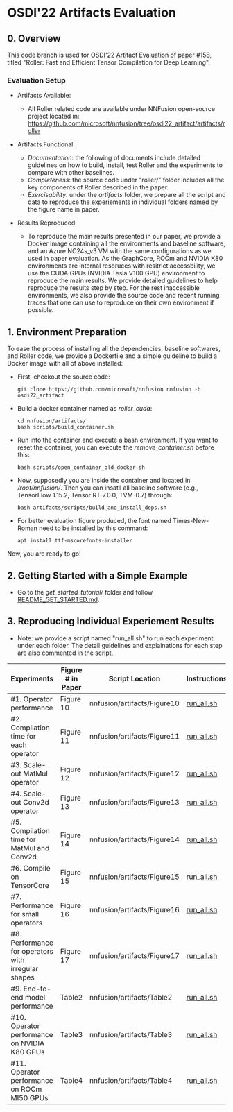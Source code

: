 # OSDI'22 Artifacts Evaluation

## 0. Overview
  This code branch is used for OSDI'22 Artifact Evaluation of paper #158, titled "Roller: Fast and Efficient Tensor Compilation for Deep 
              Learning". 


### Evaluation Setup

- Artifacts Available: 
    - All Roller related code are available under NNFusion open-source project located in: https://github.com/microsoft/nnfusion/tree/osdi22_artifact/artifacts/roller

- Artifacts Functional:
    - *Documentation*: the following of documents include detailed guidelines on how to build, install, test Roller and the experiments to compare with other baselines.
    - *Completeness*: the source code under "roller/" folder includes all the key components of Roller described in the paper.
    - *Exercisability*: under the *artifacts* folder, we prepare all the script and data to reproduce the experiements in individual folders named by the figure name in paper.

- Results Reproduced:
    - To reproduce the main results presented in our paper, we provide a Docker image containing all the environments and baseline software, and an Azure NC24s_v3 VM with the same configurations as we used in paper evaluation. As the GraphCore, ROCm and NVIDIA K80 environments are internal resoruces with resitrict accessbility, we use the CUDA GPUs (NVIDIA Tesla V100 GPU) environment to reproduce the main results. We provide detailed guidelines to help reproduce the results step by step. For the rest inaccessible environments, we also provide the source code and recent running traces that one can use to reproduce on their own environment if possible. 


## 1. Environment Preparation

To ease the process of installing all the dependencies, baseline softwares, and Roller code, we provide a Dockerfile and a simple guideline to build a Docker image with all of above installed:

* First, checkout the source code:
    ```
    git clone https://github.com/microsoft/nnfusion nnfusion -b osdi22_artifact
    ```
* Build a docker container named as *roller_cuda*:
    ```
    cd nnfusion/artifacts/
    bash scripts/build_container.sh
    ```
* Run into the container and execute a bash environment. If you want to reset the container, you can execute the *remove_container.sh* before this:
    ```
    bash scripts/open_container_old_docker.sh
    ```
* Now, supposedly you are inside the container and located in */root/nnfusion/*. Then you can insatll all baseline software (e.g., TensorFlow 1.15.2, Tensor RT-7.0.0, TVM-0.7) through:
    ```
    bash artifacts/scripts/build_and_install_deps.sh
    ```
* For better evaluation figure produced, the font named Times-New-Roman need to be installed by this command:
    ```
    apt install ttf-mscorefonts-installer
    ```

Now, you are ready to go!

## 2. Getting Started with a Simple Example

 - Go to the *get_started_tutorial/* folder and follow [README_GET_STARTED.md](get_started_tutorial/README_GET_STARTED.md).


## 3. Reproducing Individual Experiement Results

* Note: we provide a script named "run_all.sh" to run each experiment under each folder. The detail guidelines and explainations for each step are also commented in the script.

| Experiments   | Figure # in Paper |  Script Location | Instructions | 
| -----------     | -----------  |  ----------- |    ----------- |              
| #1. Operator performance  | Figure 10 | nnfusion/artifacts/Figure10 | [run_all.sh](Figure10/run_all.sh)  |
| #2. Compilation time for each operator | Figure 11 | nnfusion/artifacts/Figure11 | [run_all.sh](Figure11/run_all.sh) |
| #3. Scale-out MatMul operator | Figure 12 | nnfusion/artifacts/Figure12 | [run_all.sh](Figure12/run_all.sh) |
| #4. Scale-out Conv2d operator | Figure 13 | nnfusion/artifacts/Figure13 | [run_all.sh](Figure13/run_all.sh) |
| #5. Compilation time for MatMul and Conv2d | Figure 14 | nnfusion/artifacts/Figure14 | [run_all.sh](Figure14/run_all.sh) |
| #6. Compile on TensorCore | Figure 15 | nnfusion/artifacts/Figure15 | [run_all.sh](Figure15/run_all.sh) |
| #7. Performance for small operators | Figure 16 | nnfusion/artifacts/Figure16 | [run_all.sh](Figure16/run_all.sh) |
| #8. Performance for operators with irregular shapes | Figure 17 | nnfusion/artifacts/Figure17 | [run_all.sh](Figure17/run_all.sh) |
| #9. End-to-end model performance | Table2 | nnfusion/artifacts/Table2 | [run_all.sh](Table2/run_all.sh) |
| #10. Operator performance on NVIDIA K80 GPUs | Table3 | nnfusion/artifacts/Table3 | [run_all.sh](Table3/run_all.sh) |
| #11. Operator performance on ROCm MI50 GPUs | Table4 | nnfusion/artifacts/Table4 | [run_all.sh](Table4/run_all.sh) |
